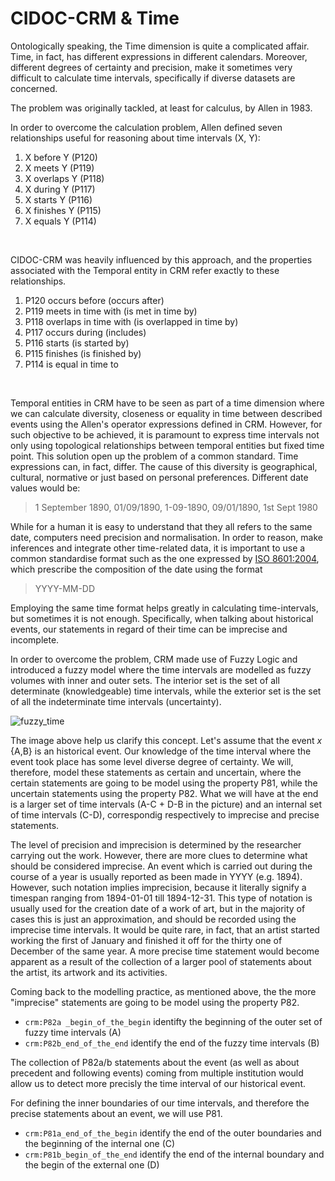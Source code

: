 # CIDOC-CRM & Time



Ontologically speaking, the Time dimension is quite a complicated affair. Time, in fact, has different expressions in different calendars. Moreover, different degrees of certainty and precision, make it sometimes very difficult to calculate time intervals, specifically if diverse datasets are concerned.

The problem was originally tackled, at least for calculus, by Allen in 1983. 

In order to overcome the calculation problem, Allen defined seven relationships useful for reasoning about time intervals (X, Y):

1. X before Y (P120)
2. X meets Y (P119)
3. X overlaps Y (P118)
4. X during Y (P117)
5. X starts Y (P116)
6. X finishes Y (P115)
7. X equals Y (P114)   

<br>


CIDOC-CRM was heavily influenced by this approach, and the properties associated with the Temporal entity in CRM refer exactly to these relationships.  


1. P120 occurs before (occurs after)
2. P119 meets in time with (is met in time by)
3. P118 overlaps in time with (is overlapped in time by)
4. P117 occurs during (includes)
5. P116 starts (is started by)
6. P115 finishes (is finished by)
7. P114 is equal in time to   

<br>

Temporal entities in CRM have to be seen as part of a time dimension where we can calculate diversity, closeness or equality in time between described events using the Allen's operator expressions defined in CRM. However, for such objective to be achieved, it is paramount to express time intervals not only using topological relationships between temporal entities but fixed time point. This solution open up the problem of a common standard. Time expressions can, in fact, differ. The cause of this diversity is geographical, cultural, normative or just based on personal preferences. Different date values would be: 

> 1 September 1890, 01/09/1890, 1-09-1890, 09/01/1890, 1st Sept 1980

While for a human it is easy to understand that they all refers to the same date, computers need precision and normalisation. In order to reason, make inferences and integrate other time-related data, it is important to use a common standardise format such as the one expressed by [ISO 8601:2004](https://www.iso.org/standard/40874.html), which prescribe the composition of the date using the format 

> YYYY-MM-DD

Employing the same time format helps greatly in calculating time-intervals, but sometimes it is not enough. Specifically, when talking about historical events, our statements in regard of their time can be imprecise and incomplete. 

In order to overcome the problem, CRM made use of Fuzzy Logic and introduced a fuzzy model where the time intervals are modelled as fuzzy volumes with inner and outer sets. The interior set is the set of all determinate (knowledgeable) time intervals, while the exterior set is the set of all the indeterminate time intervals (uncertainty).



![fuzzy_time](https://s14.postimg.cc/42xwwks81/fuzzy_time.png)





The image above help us clarify this concept. Let's assume that the event *x* {A,B} is an historical event. Our knowledge of the time interval where the event took place has some level diverse degree of certainty. We will, therefore, model these statements as certain and uncertain, where the certain statements are going to be model using the property P81, while the uncertain statements using the property P82. What we will have at the end is a larger set of time intervals (A-C + D-B in the picture) and an internal set of time intervals (C-D), correspondig respectively to imprecise and precise statements.

The level of precision and imprecision is determined by the researcher carrying out the work. However, there are more clues to determine what should be considered imprecise. An event which is carried out during the course of a year is usually reported as been made in YYYY (e.g. 1894). However, such notation implies imprecision, because it literally signify a timespan ranging from 1894-01-01 till 1894-12-31. This type of notation is usually used for the creation date of a work of art, but in the majority of cases this is just an approximation, and should be recorded using the imprecise time intervals. It would be quite rare, in fact, that an artist started working the first of January and finished it off for the thirty one of December of the same year. A more precise time statement would become apparent as a result of the collection of a larger pool of statements about the artist, its artwork and its activities.

Coming back to the modelling practice, as mentioned above, the the more "imprecise" statements are going to be model using the property P82.

* `crm:P82a _begin_of_the_begin` identifty the beginning of the outer set of fuzzy time intervals (A)
* `crm:P82b_end_of_the_end` identify the end of the fuzzy time intervals (B)

The collection of P82a/b statements about the event (as well as about precedent and following events) coming from multiple institution would allow us to detect more precisly the time interval of our historical event.

For defining the inner boundaries of our time intervals, and therefore the precise statements about an event, we will use P81.

* `crm:P81a_end_of_the_begin` identify the end of the outer boundaries and the beginning of the internal one (C)
* `crm:P81b_begin_of_the_end` identify the end of the internal boundary and the begin of the external one (D)



